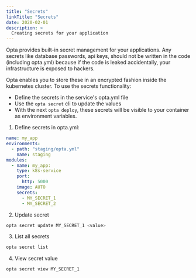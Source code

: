 ```yaml
---
title: "Secrets"
linkTitle: "Secrets"
date: 2020-02-01
description: >
  Creating secrets for your application
---
```


Opta provides built-in secret management for your applications. Any secrets like database passwords, api keys, should not be written in the code (including opta.yml) because if the code is leaked accidentally, your infrastructure is exposed to hackers.

Opta enables you to store these in an encrypted fashion inside the kubernetes
cluster. To use the secrets functionality:

* Define the secrets in the service's opta.yml file
* Use the `opta secret` cli to update the values
* With the next `opta deploy`, these secrets will be visible to your container
    as environment variables.

1. Define secrets in opta.yml:

```yaml
name: my_app
environments:
  - path: "staging/opta.yml"
    name: staging
modules:
  - name: my_app:
    type: k8s-service
    port:
      http: 5000
    image: AUTO
    secrets:
      - MY_SECRET_1
      - MY_SECRET_2
```

2. Update secret
```bash
opta secret update MY_SECRET_1 <value>
```

3. List all secrets
```bash
opta secret list
```

4. View secret value
```bash
opta secret view MY_SECRET_1
```
